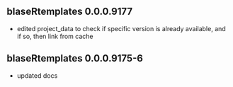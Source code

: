## blaseRtemplates 0.0.0.9177

* edited project_data to check if specific version is already available, and if so, then link from cache

## blaseRtemplates 0.0.0.9175-6

* updated docs

